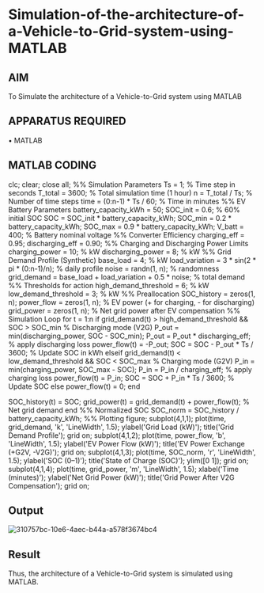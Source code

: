# Simulation-of-the-architecture-of-a-Vehicle-to-Grid-system-using-MATLAB
## AIM
To Simulate the architecture of a Vehicle-to-Grid system using MATLAB 

## APPARATUS REQUIRED
•	MATLAB

## MATLAB CODING
clc;
clear;
close all;
%% Simulation Parameters
Ts = 1; % Time step in seconds
T_total = 3600; % Total simulation time (1 hour)
n = T_total / Ts; % Number of time steps
time = (0:n-1) * Ts / 60; % Time in minutes
%% EV Battery Parameters
battery_capacity_kWh = 50;
SOC_init = 0.6; % 60% initial SOC
SOC = SOC_init * battery_capacity_kWh;
SOC_min = 0.2 * battery_capacity_kWh;
SOC_max = 0.9 * battery_capacity_kWh;
V_batt = 400; % Battery nominal voltage
%% Converter Efficiency
charging_eff = 0.95;
discharging_eff = 0.90;
%% Charging and Discharging Power Limits
charging_power = 10; % kW
discharging_power = 8; % kW
%% Grid Demand Profile (Synthetic)
base_load = 4; % kW
load_variation = 3 * sin(2 * pi * (0:n-1)/n); % daily profile
noise = randn(1, n); % randomness
grid_demand = base_load + load_variation + 0.5 * noise; % total demand
%% Thresholds for action
high_demand_threshold = 6; % kW
low_demand_threshold = 3; % kW
%% Preallocation
SOC_history = zeros(1, n);
power_flow = zeros(1, n); % EV power (+ for charging, - for discharging)
grid_power = zeros(1, n); % Net grid power after EV compensation
%% Simulation Loop
for t = 1:n
 if grid_demand(t) > high_demand_threshold && SOC > SOC_min
 % Discharging mode (V2G)
 P_out = min(discharging_power, SOC - SOC_min);
 P_out = P_out * discharging_eff; % apply discharging loss
 power_flow(t) = -P_out;
 SOC = SOC - P_out * Ts / 3600; % Update SOC in kWh
 elseif grid_demand(t) < low_demand_threshold && SOC < SOC_max
 % Charging mode (G2V)
 P_in = min(charging_power, SOC_max - SOC);
 P_in = P_in / charging_eff; % apply charging loss
 power_flow(t) = P_in;
 SOC = SOC + P_in * Ts / 3600; % Update SOC
 else
 power_flow(t) = 0;
 end
 
 SOC_history(t) = SOC;
 grid_power(t) = grid_demand(t) + power_flow(t); % Net grid demand
end
%% Normalized SOC
SOC_norm = SOC_history / battery_capacity_kWh;
%% Plotting
figure;
subplot(4,1,1);
plot(time, grid_demand, 'k', 'LineWidth', 1.5);
ylabel('Grid Load (kW)');
title('Grid Demand Profile'); grid on;
subplot(4,1,2);
plot(time, power_flow, 'b', 'LineWidth', 1.5);
ylabel('EV Power Flow (kW)');
title('EV Power Exchange (+G2V, -V2G)'); grid on;
subplot(4,1,3);
plot(time, SOC_norm, 'r', 'LineWidth', 1.5);
ylabel('SOC (0–1)');
title('State of Charge (SOC)'); ylim([0 1]); grid on;
subplot(4,1,4);
plot(time, grid_power, 'm', 'LineWidth', 1.5);
xlabel('Time (minutes)');
ylabel('Net Grid Power (kW)');
title('Grid Power After V2G Compensation'); grid on;
## Output
![310757bc-10e6-4aec-b44a-a578f3674bc4](https://github.com/user-attachments/assets/23044feb-c3af-4ca2-a9c1-74f6939339c5)


## Result
Thus, the architecture of a Vehicle-to-Grid system is simulated using MATLAB.  
